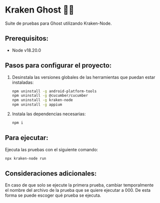 # Kraken Ghost 🦑👻

Suite de pruebas para Ghost utilizando Kraken-Node.

## Prerequisitos:
- Node v18.20.0

## Pasos para configurar el proyecto:

1. Desinstala las versiones globales de las herramientas que puedan estar instaladas:
    ```bash
    npm uninstall -g android-platform-tools
    npm uninstall -g @cucumber/cucumber
    npm uninstall -g kraken-node
    npm uninstall -g appium
    ```

2. Instala las dependencias necesarias:
    ```bash
    npm i
    ```

## Para ejecutar:

Ejecuta las pruebas con el siguiente comando:
```bash
npx kraken-node run
```

## Consideraciones adicionales:
En caso de que solo se ejecute la primera prueba, cambiar temporalmente el nombre del archivo de la prueba que se quiere ejecutar a 000. De esta forma se puede escoger qué prueba se ejecuta.

